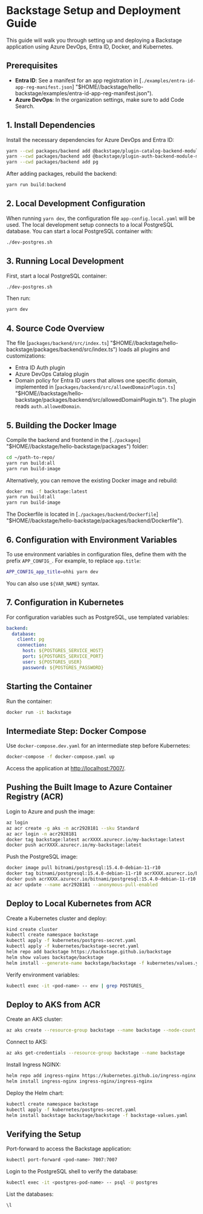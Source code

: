 # Backstage Setup and Deployment Guide

This guide will walk you through setting up and deploying a Backstage application using Azure DevOps, Entra ID, Docker, and Kubernetes.

## Prerequisites

- **Entra ID**: See a manifest for an app registration in [`./examples/entra-id-app-reg-manifest.json`] "$HOME//backstage/hello-backstage/examples/entra-id-app-reg-manifest.json").
- **Azure DevOps**: In the organization settings, make sure to add Code Search.

## 1. Install Dependencies

Install the necessary dependencies for Azure DevOps and Entra ID:

```bash
yarn --cwd packages/backend add @backstage/plugin-catalog-backend-module-azure
yarn --cwd packages/backend add @backstage/plugin-auth-backend-module-microsoft-provider
yarn --cwd packages/backend add pg
```

After adding packages, rebuild the backend:

```bash
yarn run build:backend
```

## 2. Local Development Configuration

When running `yarn dev`, the configuration file `app-config.local.yaml` will be used. The local development setup connects to a local PostgreSQL database. You can start a local PostgreSQL container with:

```bash
./dev-postgres.sh
```

## 3. Running Local Development

First, start a local PostgreSQL container:

```bash
./dev-postgres.sh
```

Then run:

```bash
yarn dev
```

## 4. Source Code Overview

The file [`packages/backend/src/index.ts`] "$HOME//backstage/hello-backstage/packages/backend/src/index.ts") loads all plugins and customizations:
- Entra ID Auth plugin
- Azure DevOps Catalog plugin
- Domain policy for Entra ID users that allows one specific domain, implemented in [`packages/backend/src/allowedDomainPlugin.ts`] "$HOME//backstage/hello-backstage/packages/backend/src/allowedDomainPlugin.ts"). The plugin reads `auth.allowedDomain`.

## 5. Building the Docker Image

Compile the backend and frontend in the [`./packages`] "$HOME//backstage/hello-backstage/packages") folder:

```bash
cd ~/path-to-repo/
yarn run build:all
yarn run build-image
```

Alternatively, you can remove the existing Docker image and rebuild:

```bash
docker rmi -f backstage:latest
yarn run build:all
yarn run build-image
```

The Dockerfile is located in [`./packages/backend/Dockerfile`] "$HOME//backstage/hello-backstage/packages/backend/Dockerfile").

## 6. Configuration with Environment Variables

To use environment variables in configuration files, define them with the prefix `APP_CONFIG_`. For example, to replace `app.title`:

```bash
APP_CONFIG_app_title=ohhi yarn dev
```

You can also use `${VAR_NAME}` syntax.

## 7. Configuration in Kubernetes

For configuration variables such as PostgreSQL, use templated variables:

```yaml
backend:
  database:
    client: pg
    connection:
      host: ${POSTGRES_SERVICE_HOST}
      port: ${POSTGRES_SERVICE_PORT}
      user: ${POSTGRES_USER}
      password: ${POSTGRES_PASSWORD}
```

## Starting the Container

Run the container:

```bash
docker run -it backstage
```

## Intermediate Step: Docker Compose

Use `docker-compose.dev.yaml` for an intermediate step before Kubernetes:

```bash
docker-compose -f docker-compose.yaml up
```

Access the application at [http://localhost:7007/](http://localhost:7007/).

## Pushing the Built Image to Azure Container Registry (ACR)

Login to Azure and push the image:

```bash
az login
az acr create -g aks -n acr2928181 --sku Standard
az acr login -n acr2928181
docker tag backstage:latest acrXXXX.azurecr.io/my-backstage:latest
docker push acrXXXX.azurecr.io/my-backstage:latest
```

Push the PostgreSQL image:

```bash
docker image pull bitnami/postgresql:15.4.0-debian-11-r10
docker tag bitnami/postgresql:15.4.0-debian-11-r10 acrXXXX.azurecr.io/bitnami/postgresql:15.4.0-debian-11-r10
docker push acrXXXX.azurecr.io/bitnami/postgresql:15.4.0-debian-11-r10
az acr update --name acr2928181 --anonymous-pull-enabled
```

## Deploy to Local Kubernetes from ACR

Create a Kubernetes cluster and deploy:

```bash
kind create cluster
kubectl create namespace backstage
kubectl apply -f kubernetes/postgres-secret.yaml
kubectl apply -f kubernetes/backstage-secret.yaml
helm repo add backstage https://backstage.github.io/backstage
helm show values backstage/backstage
helm install --generate-name backstage/backstage -f kubernetes/values.yaml
```

Verify environment variables:

```bash
kubectl exec -it <pod-name> -- env | grep POSTGRES_
```

## Deploy to AKS from ACR

Create an AKS cluster:

```bash
az aks create --resource-group backstage --name backstage --node-count 1 --generate-ssh-keys
```

Connect to AKS:

```bash
az aks get-credentials --resource-group backstage --name backstage
```

Install Ingress NGINX:

```bash
helm repo add ingress-nginx https://kubernetes.github.io/ingress-nginx
helm install ingress-nginx ingress-nginx/ingress-nginx
```

Deploy the Helm chart:

```bash
kubectl create namespace backstage
kubectl apply -f kubernetes/postgres-secret.yaml
helm install backstage backstage/backstage -f backstage-values.yaml
```

## Verifying the Setup

Port-forward to access the Backstage application:

```bash
kubectl port-forward <pod-name> 7007:7007
```

Login to the PostgreSQL shell to verify the database:

```bash
kubectl exec -it <postgres-pod-name> -- psql -U postgres
```

List the databases:

```sql
\l
```
 